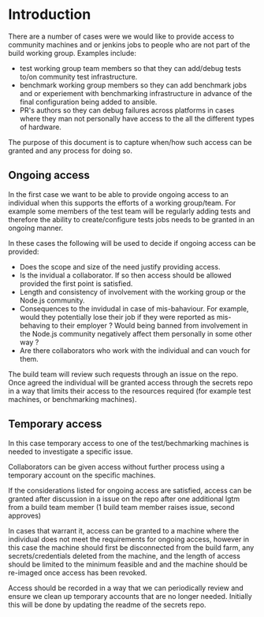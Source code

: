 # Introduction

There are a number of cases were we would like to provide access to
community machines and or jenkins jobs to people who are not part
of the build working group.  Examples include:

* test working group team members so that they can add/debug tests to/on 
  community test infrastructure.
* benchmark working group members so they can add benchmark jobs and
  or experiement with benchmarking infrastructure in advance of the
  final configuration being added to ansible.
* PR's authors so they can debug failures across platforms in cases
  where they man not personally have access to the all the different
  types of hardware.

The purpose of this document is to capture when/how such access can
be granted and any process for doing so.

## Ongoing access

In the first case we want to be able to provide ongoing access to an
individual when this supports the efforts of a working group/team. For
example some members of the test team will be regularly adding tests
and therefore the ability to create/configure tests jobs needs to be
granted in an ongoing manner.  

In these cases the following will be used to decide if ongoing access
can be provided:

* Does the scope and size of the need justify providing access.
* Is the invidual a collaborator.  If so then access should be allowed
  provided the first point is satisfied.
* Length and consistency of involvement with the working group or the
  Node.js community.
* Consequences to the invidudal in case of mis-bahaviour.  For example,
  would they potentially lose their job if they were reported as 
  mis-behaving to their employer ?  Would being banned from involvement
  in the Node.js community negatively affect them personally in some other
  way ?
* Are there collaborators who work with the individual and can vouch for
  them.

The build team will review such requests through an issue on the repo. 
Once agreed the individual will be granted access through the secrets repo
in a way that limits their access to the resources  required (for example
test machines, or benchmarking machines).

## Temporary access

In this case temporary access to one of the test/bechmarking machines is
needed to investigate a specific issue.

Collaborators can be given access without further process using a
temporary account on the specific machines.  

If the considerations listed for ongoing access are satisfied, access can
be granted after discussion in a issue on the repo after one additional
lgtm from a build team member (1 build team member raises issue, second
approves)

In cases that warrant it, access can be granted to a machine where
the individual does not meet the requirements for ongoing access, however
in this case the machine should first be disconnected from the 
build farm, any secrets/credentials deleted from the machine, and the
length of access should be limited to the minimum
feasible and and the machine should be re-imaged once access has been
revoked. 

Access should be recorded in a way that we can periodically review
and ensure we clean up temporary accounts that are no longer needed.
Initially this will be done by updating the readme of the secrets
repo.





